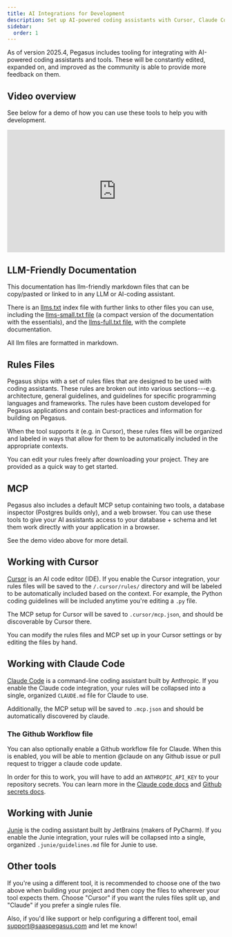 ```yaml
---
title: AI Integrations for Development
description: Set up AI-powered coding assistants with Cursor, Claude Code, and Junie, including rules files and MCP tools for enhanced Pegasus development workflow.
sidebar:
  order: 1
---
```


As of version 2025.4, Pegasus includes tooling for integrating with AI-powered coding assistants and tools.
These will be constantly edited, expanded on, and improved as the community is able to provide more feedback on them.

## Video overview

See below for a demo of how you can use these tools to help you with development.

<div style="position: relative; padding-bottom: 56.25%; height: 0; overflow: hidden; max-width: 100%; height: auto; margin-bottom: 1em;">
    <iframe src="https://www.youtube.com/embed/o3VrQFdvVQ8" frameborder="0" allowfullscreen style="position: absolute; top: 0; left: 0; width: 100%; height: 100%;"></iframe>
</div>

## LLM-Friendly Documentation

This documentation has llm-friendly markdown files that can be copy/pasted or linked to in any LLM
or AI-coding assistant.

There is an [llms.txt](/llms.txt) index file with further links to other files you can use,
including the [llms-small.txt file](https://docs.saaspegasus.com/llms-small.txt)
(a compact version of the documentation with the essentials), and the
[llms-full.txt file](https://docs.saaspegasus.com/llms-full.txt), with the complete documentation.

All llm files are formatted in markdown.

## Rules Files

Pegasus ships with a set of rules files that are designed to be used with coding assistants.
These rules are broken out into various sections---e.g. architecture, general guidelines,
and guidelines for specific programming languages and frameworks.
The rules have been custom developed for Pegasus applications and contain best-practices
and information for building on Pegasus.

When the tool supports it (e.g. in Cursor), these rules files will be organized and labeled in ways that
allow for them to be automatically included in the appropriate contexts.

You can edit your rules freely after downloading your project.
They are provided as a quick way to get started.

## MCP

Pegasus also includes a default MCP setup containing two tools, a database inspector (Postgres builds only),
and a web browser.
You can use these tools to give your AI assistants access to your database + schema and let them
work directly with your application in a browser.

See the demo video above for more detail.

## Working with Cursor

[Cursor](https://www.cursor.com/) is an AI code editor (IDE).
If you enable the Cursor integration, your rules files will be saved to the `/.cursor/rules/` directory
and will be labeled to be automatically included based on the context.
For example, the Python coding guidelines will be included anytime you're editing a `.py` file.

The MCP setup for Cursor will be saved to `.cursor/mcp.json`, and should be discoverable by Cursor there.

You can modify the rules files and MCP set up in your Cursor settings or by editing the files by hand.

## Working with Claude Code

[Claude Code](https://docs.anthropic.com/en/docs/agents-and-tools/claude-code/overview) is a command-line
coding assistant built by Anthropic.
If you enable the Claude code integration, your rules will be collapsed into a single, organized `CLAUDE.md`
file for Claude to use.

Additionally, the MCP setup will be saved to `.mcp.json` and should be automatically discovered by claude.

### The Github Workflow file

You can also optionally enable a Github workflow file for Claude.
When this is enabled, you will be able to mention @claude on any Github issue or pull request to trigger a claude code update.

In order for this to work, you will have to add an `ANTHROPIC_API_KEY` to your repository secrets.
You can learn more in the [Claude code docs](https://docs.anthropic.com/en/docs/claude-code/github-actions)
and [Github secrets docs](https://docs.github.com/en/actions/security-for-github-actions/security-guides/using-secrets-in-github-actions).

## Working with Junie

[Junie](https://www.jetbrains.com/junie/) is the coding assistant built by JetBrains (makers of PyCharm).
If you enable the Junie integration, your rules will be collapsed into a single, organized `.junie/guidelines.md`
file for Junie to use.

## Other tools

If you're using a different tool, it is recommended to choose one of the two above when building your project
and then copy the files to wherever your tool expects them.
Choose "Cursor" if you want the rules files split up, and "Claude" if you prefer a single rules file.

Also, if you'd like support or help configuring a different tool, email support@saaspegasus.com and let me know!

